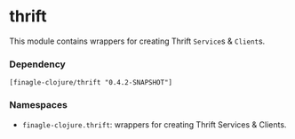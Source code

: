 # thrift

This module contains wrappers for creating Thrift `Service`s & `Client`s.

### Dependency

    [finagle-clojure/thrift "0.4.2-SNAPSHOT"]


### Namespaces

* `finagle-clojure.thrift`: wrappers for creating Thrift Services & Clients.
